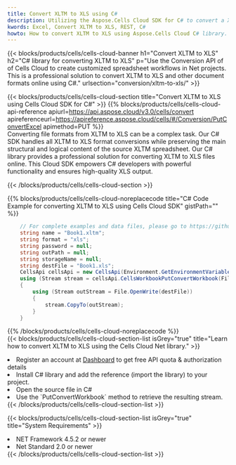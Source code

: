 ```yaml
---
title: Convert XLTM to XLS using C# 
description: Utilizing the Aspose.Cells Cloud SDK for C# to convert a XLTM format file to a XLS format file. 
kwords: Excel, Convert XLTM to XLS, REST, C#
howto: How to convert XLTM to XLS using Aspose.Cells Cloud C# library.
---
```



{{< blocks/products/cells/cells-cloud-banner h1="Convert XLTM to XLS" h2="C# library for converting XLTM to XLS" p="Use the Conversion API of of Cells Cloud to create customized spreadsheet workflows in Net projects. This is a professional solution to convert XLTM to XLS and other document formats online using C#." urlsection="conversion/xltm-to-xls/" >}}

{{< blocks/products/cells/cells-cloud-section  title="Convert XLTM to XLS using Cells Cloud SDK for C#" >}}
{{% blocks/products/cells/cells-cloud-api-reference  apiurl=https://api.aspose.cloud/v3.0/cells/convert  apireferenceurl=https://apireference.aspose.cloud/cells/#/Conversion/PutConvertExcel  apimethod=PUT %}}
<br/>
Converting file formats from XLTM to XLS can be a complex task. Our C# SDK handles all XLTM to XLS format conversions while preserving the main structural and logical content of the source XLTM spreadsheet. Our C# library provides a professional solution for converting XLTM to XLS files online. This Cloud SDK empowers C# developers with powerful functionality and ensures high-quality XLS output.

{{< /blocks/products/cells/cells-cloud-section >}}

{{% blocks/products/cells/cells-cloud-noreplacecode title="C# Code Example for converting XLTM to XLS using Cells Cloud SDK" gistPath="" %}}
 
```cs
    // For complete examples and data files, please go to https://github.com/aspose-cells-cloud/aspose-cells-cloud-dotnet/
    string name = "Book1.xltm";
    string format = "xls";
    string password = null;
    string outPath = null;
    string storageName = null;
    string destFile = "Book1.xls";
    CellsApi cellsApi = new CellsApi(Environment.GetEnvironmentVariable("ProductClientId"), Environment.GetEnvironmentVariable("ProductClientSecret"));
    using (Stream stream = cellsApi.CellsWorkbookPutConvertWorkbook(File.OpenRead(name), format, password, outPath, storageName))
    {
        using (Stream outStream = File.OpenWrite(destFile))
        {
            stream.CopyTo(outStream);
        }
    }
```
 
{{% /blocks/products/cells/cells-cloud-noreplacecode  %}}
<br/>
{{< blocks/products/cells/cells-cloud-section-list isGrey="true"  title="Learn how to convert XLTM to XLS using the Cells Cloud Net library." >}}
<li>Register an account at <a href="https://dashboard.aspose.cloud/">Dashboard</a> to get free API quota & authorization details</li>
<li>Install C# library and add the reference (import the library) to your project.</li>
<li>Open the source file in C#</li>
<li>Use the `PutConvertWorkbook` method to retrieve the resulting stream.</li>
{{< /blocks/products/cells/cells-cloud-section-list >}}

{{< blocks/products/cells/cells-cloud-section-list isGrey="true"  title="System Requirements" >}}
<li>NET Framework 4.5.2 or newer</li>
<li>Net Standard 2.0 or newer</li>
{{< /blocks/products/cells/cells-cloud-section-list >}}
